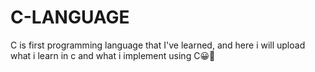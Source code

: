 # C-LANGUAGE
C is first programming language that I've learned, and here i will upload what i learn in c and what i implement using C😀💜
